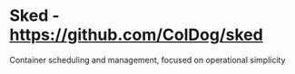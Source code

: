 # Sked - https://github.com/ColDog/sked

Container scheduling and management, focused on operational simplicity
